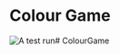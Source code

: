 # Colour Game
![A test run](https://github.com/memsb/colourgame/blob/main/docs/test_run.png?raw=true)# ColourGame
